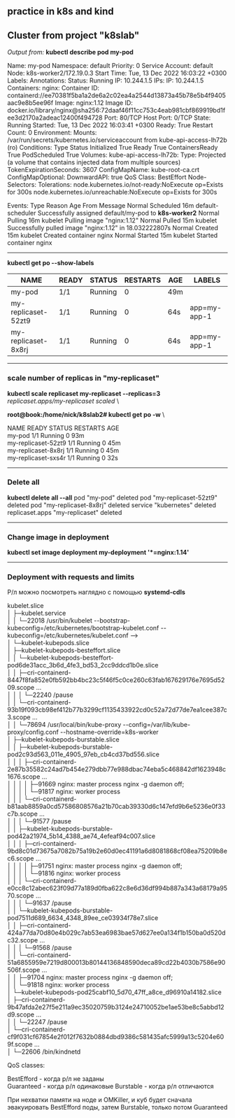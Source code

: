 ## practice in k8s and kind

**Cluster from project "k8slab"**
---------

*Output from:*  **kubectl describe pod my-pod**



Name:             my-pod
Namespace:        default
Priority:         0
Service Account:  default
Node:             k8s-worker2/172.19.0.3
Start Time:       Tue, 13 Dec 2022 16:03:22 +0300
Labels:           <none>
Annotations:      <none>
Status:           Running
IP:               10.244.1.5
IPs:
  IP:  10.244.1.5
Containers:
  nginx:
    Container ID:   containerd://ee70381f5ba1a2de6a2c02ea4a2544d13873a45b78e5b4f9405aac9e8b5ee96f
    Image:          nginx:1.12
    Image ID:       docker.io/library/nginx@sha256:72daaf46f11cc753c4eab981cbf869919bd1fee3d2170a2adeac12400f494728
    Port:           80/TCP
    Host Port:      0/TCP
    State:          Running
      Started:      Tue, 13 Dec 2022 16:03:41 +0300
    Ready:          True
    Restart Count:  0
    Environment:    <none>
    Mounts:
      /var/run/secrets/kubernetes.io/serviceaccount from kube-api-access-lh72b (ro)
Conditions:
  Type              Status
  Initialized       True 
  Ready             True 
  ContainersReady   True 
  PodScheduled      True 
Volumes:
  kube-api-access-lh72b:
    Type:                    Projected (a volume that contains injected data from multiple sources)
    TokenExpirationSeconds:  3607
    ConfigMapName:           kube-root-ca.crt
    ConfigMapOptional:       <nil>
    DownwardAPI:             true
QoS Class:                   BestEffort
Node-Selectors:              <none>
Tolerations:                 node.kubernetes.io/not-ready:NoExecute op=Exists for 300s
                             node.kubernetes.io/unreachable:NoExecute op=Exists for 300s


Events:
  Type    Reason     Age   From               Message
  Normal  Scheduled  16m   default-scheduler  Successfully assigned default/my-pod to **k8s-worker2**
  Normal  Pulling    16m   kubelet            Pulling image "nginx:1.12"
  Normal  Pulled     15m   kubelet            Successfully pulled image "nginx:1.12" in 18.032222807s
  Normal  Created    15m   kubelet            Created container nginx
  Normal  Started    15m   kubelet            Started container nginx
  



-----------

  **kubectl get po --show-labels**
  
| NAME                | READY | STATUS  | RESTARTS | AGE | LABELS       |
|---------------------|-------|---------|----------|-----|--------------|
| my-pod              | 1/1   | Running | 0        | 49m | <none>       |
| my-replicaset-52zt9 | 1/1   | Running | 0        | 64s | app=my-app-1 |
| my-replicaset-8x8rj | 1/1   | Running | 0        | 64s | app=my-app-1 |

-----------
### scale number of replicas in "my-replicaset"

**kubectl scale replicaset my-replicaset --replicas=3** \
*replicaset.apps/my-replicaset scaled*  \

**root@book:/home/nick/k8slab2# kubectl get po -w**  \

NAME                  READY   STATUS    RESTARTS   AGE  
my-pod                1/1     Running   0          93m  
my-replicaset-52zt9   1/1     Running   0          45m  
my-replicaset-8x8rj   1/1     Running   0          45m  
my-replicaset-sxs4r   1/1     Running   0          32s  
  
 -----------
 ### Delete all
 **kubectl delete all --all**
pod "my-pod" deleted
pod "my-replicaset-52zt9" deleted
pod "my-replicaset-8x8rj" deleted
service "kubernetes" deleted
replicaset.apps "my-replicaset" deleted


----------
### Change image in deployment 
**kubectl set image deployment my-deployment '*=nginx:1.14'**  


----------
### Deployment with requests and limits
Р/л можно посмотреть наглядно с помощью **systemd-cdls**

kubelet.slice  
  │   ├─kubelet.service  
  │   │ └─22018 /usr/bin/kubelet --bootstrap-kubeconfig=/etc/kubernetes/bootstrap-kubelet.conf --kubeconfig=/etc/kubernetes/kubelet.conf -->  
  │   └─kubelet-kubepods.slice  
  │     ├─kubelet-kubepods-besteffort.slice  
  │     │ └─kubelet-kubepods-besteffort-pod6de31acc_3b6d_4fe3_bd53_2cc9ddcd1b0e.slice  
  │     │   ├─cri-containerd-8447f8fa852e0fb592bb4bc23c5f46f5c0ce260c63fab167629176e7695d5209.scope …  
  │     │   │ └─22240 /pause  
  │     │   └─cri-containerd-93b19f093cb98ef412b77b3299cf1135433922cd0c52a72d77de7ea1cee387c3.scope …  
  │     │     └─78694 /usr/local/bin/kube-proxy --config=/var/lib/kube-proxy/config.conf --hostname-override=k8s-worker  
  │     ├─kubelet-kubepods-burstable.slice  
  │     │ ├─kubelet-kubepods-burstable-pod2c93d563_011e_4905_97eb_cb4cd37bd556.slice   
  │     │ │ ├─cri-containerd-2e87b35582c24ad7b454e279dbb77e988dbac74eba5c468842df1623948c1676.scope …  
  │     │ │ │ ├─91669 nginx: master process nginx -g daemon off;  
  │     │ │ │ └─91817 nginx: worker process  
  │     │ │ └─cri-containerd-b81aab8859a0cd57586808576a21b70cab39330d6c147efd9b6e5236e0f33c7b.scope …  
  │     │ │   └─91577 /pause  
  │     │ ├─kubelet-kubepods-burstable-pod42a21974_5b14_4388_ae74_4efeaf94c007.slice  
  │     │ │ ├─cri-containerd-9bd8c01d73675a7082b75a19b2e60d0ec41191a6d8081868cf08ea75209b8ec6.scope …  
  │     │ │ │ ├─91751 nginx: master process nginx -g daemon off;  
  │     │ │ │ └─91816 nginx: worker process  
  │     │ │ └─cri-containerd-e0cc8c12abec623f09d77a189d0fba622c8e6d36df994b887a343a68179a9570.scope …  
  │     │ │   └─91637 /pause  
  │     │ └─kubelet-kubepods-burstable-pod7511d689_6634_4348_89ee_ce03934f78e7.slice  
  │     │   ├─cri-containerd-424a77da70d80e4b029c7ab53ea6983bae57d627ee0a134f1b150ba0d520dc32.scope …  
  │     │   │ └─91568 /pause  
  │     │   └─cri-containerd-51a6855959e7219d800013b80144136848590deca89cd22b4030b7586e90506f.scope …  
  │     │     ├─91704 nginx: master process nginx -g daemon off;  
  │     │     └─91818 nginx: worker process  
  │     └─kubelet-kubepods-pod25cabf10_5d70_47ff_a8ce_d96910a14182.slice  
  │       ├─cri-containerd-9b47afda2e27f5e211a9ec35020759b3124e24710052be1ae53be8c5abbd12d9.scope …  
  │       │ └─22247 /pause  
  │       └─cri-containerd-cf9f031cf67854e2f012f7632b0884dbd9386c581435afc5999a13c5204e609f.scope …  
  │         └─22606 /bin/kindnetd  


QoS classes:

BestEfford - когда р/л не заданы    
Guaranteed - когда р/л одинаковые
Burstable - когда р/л отличаются

При нехватки памяти на ноде и ОМKiller, и куб будет сначала эвакуировать BestEfford поды, затем Burstable, только потом Guaranteed